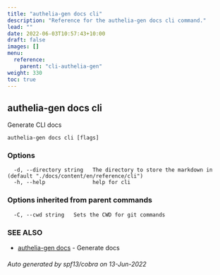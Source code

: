 ```yaml
---
title: "authelia-gen docs cli"
description: "Reference for the authelia-gen docs cli command."
lead: ""
date: 2022-06-03T10:57:43+10:00
draft: false
images: []
menu:
  reference:
    parent: "cli-authelia-gen"
weight: 330
toc: true
---
```


## authelia-gen docs cli

Generate CLI docs

```
authelia-gen docs cli [flags]
```

### Options

```
  -d, --directory string   The directory to store the markdown in (default "./docs/content/en/reference/cli")
  -h, --help               help for cli
```

### Options inherited from parent commands

```
  -C, --cwd string   Sets the CWD for git commands
```

### SEE ALSO

* [authelia-gen docs](authelia-gen_docs.md)	 - Generate docs

###### Auto generated by spf13/cobra on 13-Jun-2022
